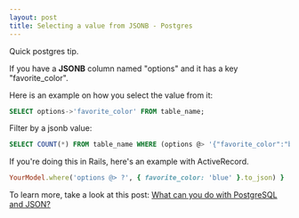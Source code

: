```yaml
---
layout: post
title: Selecting a value from JSONB - Postgres
---
```


Quick postgres tip.

If you have a **JSONB** column named "options" and it has a key "favorite_color".

Here is an example on how you select the value from it:
```sql
SELECT options->'favorite_color' FROM table_name;
```

Filter by a jsonb value:
```sql
SELECT COUNT(*) FROM table_name WHERE (options @> '{"favorite_color":"blue"}');
```

If you're doing this in Rails, here's an example with ActiveRecord.

```ruby
YourModel.where('options @> ?', { favorite_color: 'blue' }.to_json) }
```

To learn more, take a look at this post: [What can you do with PostgreSQL and JSON?](http://clarkdave.net/2013/06/what-can-you-do-with-postgresql-and-json/)
